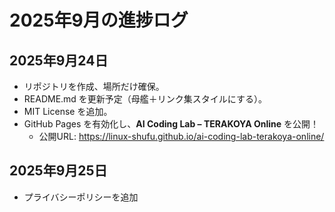 # 2025年9月の進捗ログ


## 2025年9月24日
- リポジトリを作成、場所だけ確保。
- README.md を更新予定（母艦＋リンク集スタイルにする）。
- MIT License を追加。
- GitHub Pages を有効化し、**AI Coding Lab – TERAKOYA Online** を公開！
  - 公開URL: https://linux-shufu.github.io/ai-coding-lab-terakoya-online/

## 2025年9月25日
- プライバシーポリシーを追加

